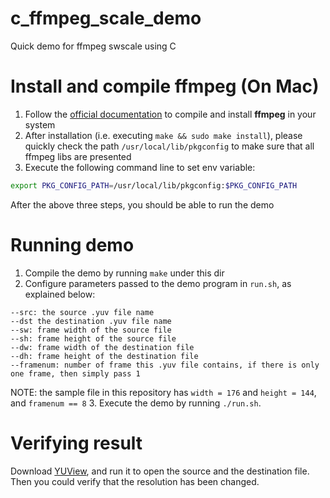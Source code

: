 # c_ffmpeg_scale_demo

Quick demo for ffmpeg swscale using C

# Install and compile ffmpeg (On Mac)

1. Follow the [official documentation](https://trac.ffmpeg.org/wiki/CompilationGuide/macOS) to compile and install **ffmpeg** in your system
2. After installation (i.e. executing `make && sudo make install`), please quickly check the path `/usr/local/lib/pkgconfig` to make sure that all ffmpeg libs are presented
3. Execute the following command line to set env variable:
```bash
export PKG_CONFIG_PATH=/usr/local/lib/pkgconfig:$PKG_CONFIG_PATH
```

After the above three steps, you should be able to run the demo

# Running demo
1. Compile the demo by running `make` under this dir
2. Configure parameters passed to the demo program in `run.sh`, as explained below:
```
--src: the source .yuv file name
--dst the destination .yuv file name
--sw: frame width of the source file
--sh: frame height of the source file
--dw: frame width of the destination file
--dh: frame height of the destination file
--framenum: number of frame this .yuv file contains, if there is only one frame, then simply pass 1
```
NOTE: the sample file in this repository has `width = 176` and `height = 144`, and `framenum == 8`
3. Execute the demo by running `./run.sh`.

# Verifying result

Download [YUView](https://github.com/IENT/YUView/releases), and run it to open the source and the destination file. Then you could verify that the resolution has been changed.
